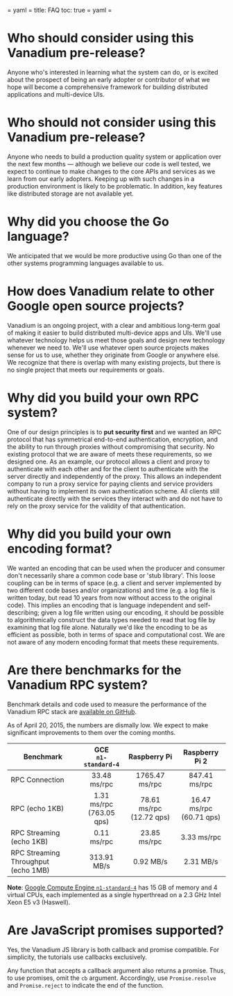 = yaml =
title: FAQ
toc: true
= yaml =

# Who should consider using this Vanadium pre-release?

Anyone who's interested in learning what the system can do, or is excited about the prospect of being an early adopter or contributor of what we hope will become a comprehensive framework for building distributed applications and multi-device UIs.

# Who should not consider using this Vanadium pre-release?

Anyone who needs to build a production quality system or application over the next few months &mdash; although we believe our code is well tested, we expect to continue to make changes to the core APIs and services as we learn from our early adopters. Keeping up with such changes in a production environment is likely to be problematic. In addition, key features like distributed storage are not available yet.

# Why did you choose the Go language?

We anticipated that we would be more productive using Go than one of the other systems programming languages available to us.

# How does Vanadium relate to other Google open source projects?

Vanadium is an ongoing project, with a clear and ambitious long-term goal of making it easier to build distributed multi-device apps and UIs. We'll use whatever technology helps us meet those goals and design new technology whenever we need to. We'll use whatever open source projects makes sense for us to use, whether they originate from Google or anywhere else. We recognize that there is overlap with many existing projects, but there is no single project that meets our requirements or goals.

# Why did you build your own RPC system?

One of our design principles is to **put security first** and we wanted an RPC protocol that has symmetrical end-to-end authentication, encryption, and the ability to run through proxies without compromising that security. No existing protocol that we are aware of meets these requirements, so we designed one. As an example, our protocol allows a client and proxy to authenticate with each other and for the client to authenticate with the server directly and independently of the proxy. This allows an independent company to run a proxy service for paying clients and service providers without having to implement its own authentication scheme. All clients still authenticate directly with the services they interact with and do not have to rely on the proxy service for the validity of that authentication.

# Why did you build your own encoding format?

We wanted an encoding that can be used when the producer and consumer don't
necessarily share a common code base or 'stub library'. This loose coupling
can be in terms of space (e.g. a client and server implemented by two
different code bases and/or organizations) and time (e.g. a log file is
written today, but read 10 years from now without access to the original
code). This implies an encoding that is language independent and
self-describing; given a log file written using our encoding, it should be
possible to algorithmically construct the data types needed to read that log
file by examining that log file alone. Naturally we'd like the encoding to be
as efficient as possible, both in terms of space and computational cost. We
are not aware of any modern encoding format that meets these requirements.

# Are there benchmarks for the Vanadium RPC system?

Benchmark details and code used to measure the performance of the Vanadium RPC
stack are [available on GitHub][benchmarks].

As of April 20, 2015, the numbers are dismally low. We expect to make significant
improvements to them over the coming months.

Benchmark|GCE<br>`n1-standard-4` |Raspberry Pi | Raspberry Pi 2
---------------|:---------------:|:---------------:|:---------------:
RPC Connection |33.48<br>ms/rpc        |1765.47 ms/rpc  | 847.41 ms/rpc
RPC (echo 1KB) |1.31<br>ms/rpc<br>(763.05<br>qps)|78.61 ms/rpc<br>(12.72 qps)| 16.47 ms/rpc<br>(60.71 qps)
RPC Streaming<br>(echo 1KB)| 0.11<br>ms/rpc|23.85<br>ms/rpc   |3.33 ms/rpc
RPC Streaming Throughput<br>(echo 1MB)|313.91<br>MB/s|0.92 MB/s|2.31 MB/s

**Note**: [Google Compute Engine `n1-standard-4`][gce] has 15 GB of memory and 4 virtual CPUs, each implemented as a single hyperthread on a 2.3 GHz Intel Xeon E5 v3 (Haswell).

# Are JavaScript promises supported?

Yes, the Vanadium JS library is both callback and promise compatible. For
simplicity, the tutorials use callbacks exclusively.

Any function that accepts a callback argument also returns a promise. Thus, to
use promises, omit the `cb` argument. Accordingly, use `Promise.resolve` and
`Promise.reject` to indicate the end of the function.

[benchmarks]: https://github.com/vanadium/go.ref/tree/master/profiles/internal/rpc/benchmark
[gce]: https://cloud.google.com/compute/docs/machine-types
